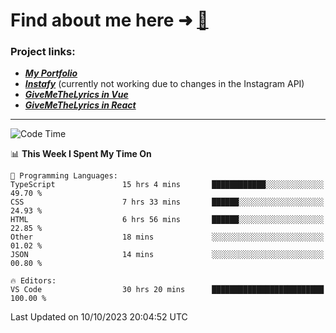 # Find about me here ➜ [🧑](https://pauabella.dev)

### Project links:
- ***[My Portfolio](https://pauabella.dev)***
- ***[Instafy](https://instafy.me)*** (currently not working due to changes in the Instagram API)
- ***[GiveMeTheLyrics in Vue](https://lyrics.pauabella.dev)***
- ***[GiveMeTheLyrics in React](https://pauabella.dev/GiveMeTheLyrics)***

---
<!--START_SECTION:waka-->
![Code Time](http://img.shields.io/badge/Code%20Time-2%2C546%20hrs%2023%20mins-blue)

📊 **This Week I Spent My Time On** 

```text
💬 Programming Languages: 
TypeScript               15 hrs 4 mins       ████████████░░░░░░░░░░░░░   49.70 % 
CSS                      7 hrs 33 mins       ██████░░░░░░░░░░░░░░░░░░░   24.93 % 
HTML                     6 hrs 56 mins       ██████░░░░░░░░░░░░░░░░░░░   22.85 % 
Other                    18 mins             ░░░░░░░░░░░░░░░░░░░░░░░░░   01.02 % 
JSON                     14 mins             ░░░░░░░░░░░░░░░░░░░░░░░░░   00.80 % 

🔥 Editors: 
VS Code                  30 hrs 20 mins      █████████████████████████   100.00 % 
```


 Last Updated on 10/10/2023 20:04:52 UTC
<!--END_SECTION:waka-->
